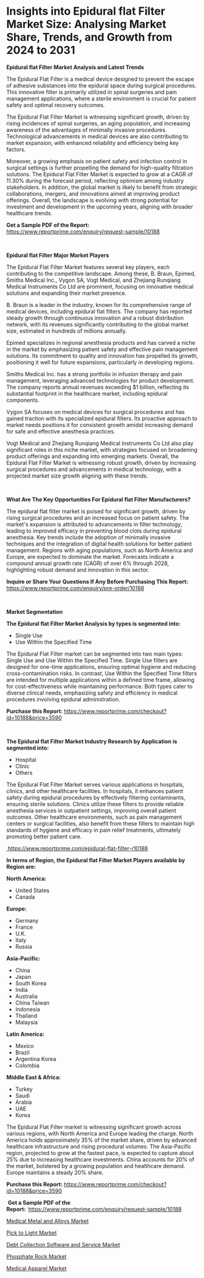 <p><h1>Insights into Epidural flat Filter Market Size: Analysing Market Share, Trends, and Growth from 2024 to 2031</h1></p><p><strong>Epidural flat Filter Market Analysis and Latest Trends</strong></p>
<p><p>The Epidural Flat Filter is a medical device designed to prevent the escape of adhesive substances into the epidural space during surgical procedures. This innovative filter is primarily utilized in spinal surgeries and pain management applications, where a sterile environment is crucial for patient safety and optimal recovery outcomes. </p><p>The Epidural Flat Filter Market is witnessing significant growth, driven by rising incidences of spinal surgeries, an aging population, and increasing awareness of the advantages of minimally invasive procedures. Technological advancements in medical devices are also contributing to market expansion, with enhanced reliability and efficiency being key factors. </p><p>Moreover, a growing emphasis on patient safety and infection control in surgical settings is further propelling the demand for high-quality filtration solutions. The Epidural Flat Filter Market is expected to grow at a CAGR of 11.30% during the forecast period, reflecting optimism among industry stakeholders. In addition, the global market is likely to benefit from strategic collaborations, mergers, and innovations aimed at improving product offerings. Overall, the landscape is evolving with strong potential for investment and development in the upcoming years, aligning with broader healthcare trends.</p></p>
<p><strong>Get a Sample PDF of the Report:&nbsp;</strong> <a href="https://www.reportprime.com/enquiry/request-sample/10188?utm_campaign=1121&utm_medium=2&utm_source=Github&utm_content=ia&utm_term=28112024&utm_id=epidural-flat-filter">https://www.reportprime.com/enquiry/request-sample/10188</a></p>
<p>&nbsp;</p>
<p><strong>Epidural flat Filter Major Market Players</strong></p>
<p><p>The Epidural Flat Filter Market features several key players, each contributing to the competitive landscape. Among these, B. Braun, Epimed, Smiths Medical Inc., Vygon SA, Vogt Medical, and Zhejiang Runqiang Medical Instruments Co Ltd are prominent, focusing on innovative medical solutions and expanding their market presence.</p><p>B. Braun is a leader in the industry, known for its comprehensive range of medical devices, including epidural flat filters. The company has reported steady growth through continuous innovation and a robust distribution network, with its revenues significantly contributing to the global market size, estimated in hundreds of millions annually.</p><p>Epimed specializes in regional anesthesia products and has carved a niche in the market by emphasizing patient safety and effective pain management solutions. Its commitment to quality and innovation has propelled its growth, positioning it well for future expansions, particularly in developing regions.</p><p>Smiths Medical Inc. has a strong portfolio in infusion therapy and pain management, leveraging advanced technologies for product development. The company reports annual revenues exceeding $1 billion, reflecting its substantial footprint in the healthcare market, including epidural components.</p><p>Vygon SA focuses on medical devices for surgical procedures and has gained traction with its specialized epidural filters. Its proactive approach to market needs positions it for consistent growth amidst increasing demand for safe and effective anesthesia practices.</p><p>Vogt Medical and Zhejiang Runqiang Medical Instruments Co Ltd also play significant roles in this niche market, with strategies focused on broadening product offerings and expanding into emerging markets. Overall, the Epidural Flat Filter Market is witnessing robust growth, driven by increasing surgical procedures and advancements in medical technology, with a projected market size growth aligning with these trends.</p></p>
<p>&nbsp;</p>
<p><strong>What Are The Key Opportunities For Epidural flat Filter Manufacturers?</strong></p>
<p><p>The epidural flat filter market is poised for significant growth, driven by rising surgical procedures and an increased focus on patient safety. The market's expansion is attributed to advancements in filter technology, leading to improved efficacy in preventing blood clots during epidural anesthesia. Key trends include the adoption of minimally invasive techniques and the integration of digital health solutions for better patient management. Regions with aging populations, such as North America and Europe, are expected to dominate the market. Forecasts indicate a compound annual growth rate (CAGR) of over 6% through 2028, highlighting robust demand and innovation in this sector.</p></p>
<p><strong>Inquire or Share Your Questions If Any Before Purchasing This Report:</strong> <a href="https://www.reportprime.com/enquiry/pre-order/10188?utm_campaign=1121&utm_medium=2&utm_source=Github&utm_content=ia&utm_term=28112024&utm_id=epidural-flat-filter">https://www.reportprime.com/enquiry/pre-order/10188</a></p>
<p>&nbsp;</p>
<p><strong>Market Segmentation</strong></p>
<p><strong>The Epidural flat Filter Market Analysis by types is segmented into:</strong></p>
<p><ul><li>Single Use</li><li>Use Within the Specified Time</li></ul></p>
<p><p>The Epidural Flat Filter market can be segmented into two main types: Single Use and Use Within the Specified Time. Single Use filters are designed for one-time applications, ensuring optimal hygiene and reducing cross-contamination risks. In contrast, Use Within the Specified Time filters are intended for multiple applications within a defined time frame, allowing for cost-effectiveness while maintaining performance. Both types cater to diverse clinical needs, emphasizing safety and efficiency in medical procedures involving epidural administration.</p></p>
<p><strong>Purchase this Report:&nbsp;</strong><a href="https://www.reportprime.com/checkout?id=10188&price=3590&utm_campaign=1121&utm_medium=2&utm_source=Github&utm_content=ia&utm_term=28112024&utm_id=epidural-flat-filter">https://www.reportprime.com/checkout?id=10188&price=3590</a></p>
<p>&nbsp;</p>
<p><strong>The Epidural flat Filter Market Industry Research by Application is segmented into:</strong></p>
<p><ul><li>Hospital</li><li>Clinic</li><li>Others</li></ul></p>
<p><p>The Epidural Flat Filter Market serves various applications in hospitals, clinics, and other healthcare facilities. In hospitals, it enhances patient safety during epidural procedures by effectively filtering contaminants, ensuring sterile solutions. Clinics utilize these filters to provide reliable anesthesia services in outpatient settings, improving overall patient outcomes. Other healthcare environments, such as pain management centers or surgical facilities, also benefit from these filters to maintain high standards of hygiene and efficacy in pain relief treatments, ultimately promoting better patient care.</p></p>
<p><a href="https://www.reportprime.com/epidural-flat-filter-r10188?utm_campaign=1121&utm_medium=2&utm_source=Github&utm_content=ia&utm_term=28112024&utm_id=epidural-flat-filter">&nbsp;https://www.reportprime.com/epidural-flat-filter-r10188</a></p>
<p><strong>In terms of Region, the Epidural flat Filter Market Players available by Region are:</strong></p>
<p>
    <p> <strong> North America: </strong>
        <ul>
            <li>United States</li>
            <li>Canada</li>
        </ul>
        </p> 
    <p> <strong> Europe: </strong>
        <ul>
            <li>Germany</li>
            <li>France</li>
            <li>U.K.</li>
            <li>Italy</li>
            <li>Russia</li>
        </ul>
        </p> 
    <p> <strong> Asia-Pacific: </strong>
        <ul>
            <li>China</li>
            <li>Japan</li>
            <li>South Korea</li>
            <li>India</li>
            <li>Australia</li>
            <li>China Taiwan</li>
            <li>Indonesia</li>
            <li>Thailand</li>
            <li>Malaysia</li>
        </ul>
        </p> 
    <p> <strong> Latin America: </strong>
        <ul>
            <li>Mexico</li>
            <li>Brazil</li>
            <li>Argentina Korea</li>
            <li>Colombia</li>
        </ul>
        </p> 
    <p> <strong> Middle East & Africa: </strong>
        <ul>
            <li>Turkey</li>
            <li>Saudi</li>
            <li>Arabia</li>
            <li>UAE</li>
            <li>Korea</li>
        </ul>
    </p>
    </p>
<p><p>The Epidural Flat Filter market is witnessing significant growth across various regions, with North America and Europe leading the charge. North America holds approximately 35% of the market share, driven by advanced healthcare infrastructure and rising procedural volumes. The Asia-Pacific region, projected to grow at the fastest pace, is expected to capture about 25% due to increasing healthcare investments. China accounts for 20% of the market, bolstered by a growing population and healthcare demand. Europe maintains a steady 20% share.</p></p>
<p><strong>Purchase this Report: </strong><a href="https://www.reportprime.com/checkout?id=10188&price=3590&utm_campaign=1121&utm_medium=2&utm_source=Github&utm_content=ia&utm_term=28112024&utm_id=epidural-flat-filter">https://www.reportprime.com/checkout?id=10188&price=3590</a></p>
<p>&nbsp;<strong>Get a Sample PDF of the Report:&nbsp;&nbsp;</strong><a href="https://www.reportprime.com/enquiry/request-sample/10188?utm_campaign=1121&utm_medium=2&utm_source=Github&utm_content=ia&utm_term=28112024&utm_id=epidural-flat-filter">https://www.reportprime.com/enquiry/request-sample/10188</a></p>
<p><strong></strong></p>
<p><p><a href="https://github.com/HobertDavis43/Market-Research-Report-List-1/blob/main/medical-metal-and-alloys-market.md?utm_campaign=1121&utm_medium=2&utm_source=Github&utm_content=ia&utm_term=28112024&utm_id=epidural-flat-filter">Medical Metal and Alloys Market</a></p><p><a href="https://www.linkedin.com/pulse/pick-light-market-matrix-applications-types-cagr-growth-rpqze?utm_campaign=1121&utm_medium=2&utm_source=Github&utm_content=ia&utm_term=28112024&utm_id=epidural-flat-filter">Pick to Light Market</a></p><p><a href="https://issuu.com/reportprime-2/docs/debt-collection-software-and-servic_c27511f4b0b542?utm_campaign=1121&utm_medium=2&utm_source=Github&utm_content=ia&utm_term=28112024&utm_id=epidural-flat-filter">Debt Collection Software and Service Market</a></p><p><a href="https://www.linkedin.com/pulse/emerging-technologies-reshaping-phosphate-rock-market-tquye?utm_campaign=1121&utm_medium=2&utm_source=Github&utm_content=ia&utm_term=28112024&utm_id=epidural-flat-filter">Phosphate Rock Market</a></p><p><a href="https://github.com/AlisaRowe24/Market-Research-Report-List-1/blob/main/medical-apparel-market.md?utm_campaign=1121&utm_medium=2&utm_source=Github&utm_content=ia&utm_term=28112024&utm_id=epidural-flat-filter">Medical Apparel Market</a></p></p>
